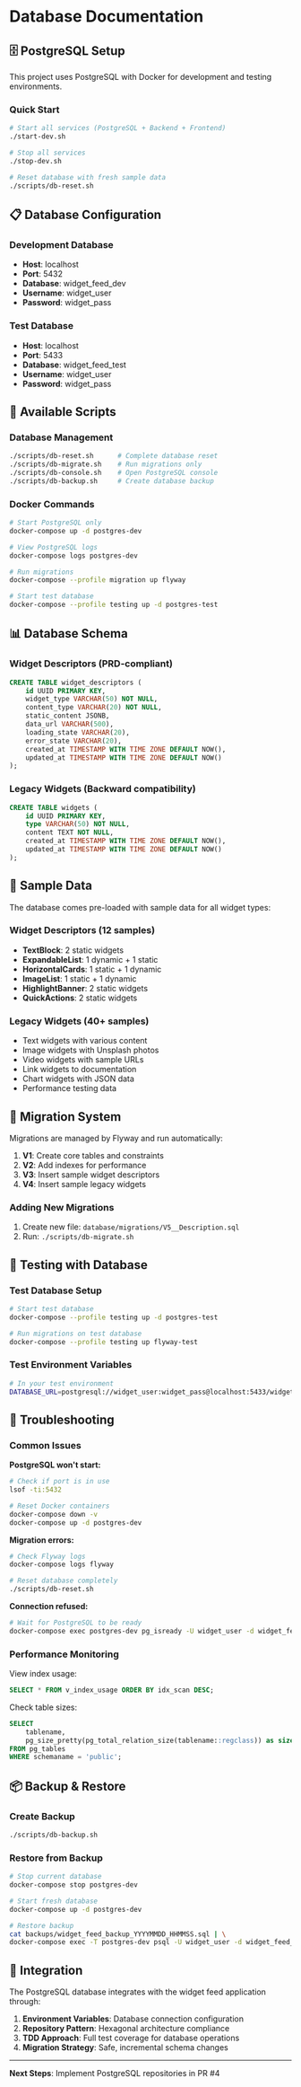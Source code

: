 # Database Documentation

## 🗄️ PostgreSQL Setup

This project uses PostgreSQL with Docker for development and testing environments.

### Quick Start

```bash
# Start all services (PostgreSQL + Backend + Frontend)
./start-dev.sh

# Stop all services
./stop-dev.sh

# Reset database with fresh sample data
./scripts/db-reset.sh
```

## 📋 Database Configuration

### Development Database
- **Host**: localhost
- **Port**: 5432
- **Database**: widget_feed_dev
- **Username**: widget_user
- **Password**: widget_pass

### Test Database
- **Host**: localhost
- **Port**: 5433
- **Database**: widget_feed_test
- **Username**: widget_user
- **Password**: widget_pass

## 🚀 Available Scripts

### Database Management
```bash
./scripts/db-reset.sh      # Complete database reset
./scripts/db-migrate.sh    # Run migrations only
./scripts/db-console.sh    # Open PostgreSQL console
./scripts/db-backup.sh     # Create database backup
```

### Docker Commands
```bash
# Start PostgreSQL only
docker-compose up -d postgres-dev

# View PostgreSQL logs
docker-compose logs postgres-dev

# Run migrations
docker-compose --profile migration up flyway

# Start test database
docker-compose --profile testing up -d postgres-test
```

## 📊 Database Schema

### Widget Descriptors (PRD-compliant)
```sql
CREATE TABLE widget_descriptors (
    id UUID PRIMARY KEY,
    widget_type VARCHAR(50) NOT NULL,
    content_type VARCHAR(20) NOT NULL,
    static_content JSONB,
    data_url VARCHAR(500),
    loading_state VARCHAR(20),
    error_state VARCHAR(20),
    created_at TIMESTAMP WITH TIME ZONE DEFAULT NOW(),
    updated_at TIMESTAMP WITH TIME ZONE DEFAULT NOW()
);
```

### Legacy Widgets (Backward compatibility)
```sql
CREATE TABLE widgets (
    id UUID PRIMARY KEY,
    type VARCHAR(50) NOT NULL,
    content TEXT NOT NULL,
    created_at TIMESTAMP WITH TIME ZONE DEFAULT NOW(),
    updated_at TIMESTAMP WITH TIME ZONE DEFAULT NOW()
);
```

## 🎯 Sample Data

The database comes pre-loaded with sample data for all widget types:

### Widget Descriptors (12 samples)
- **TextBlock**: 2 static widgets
- **ExpandableList**: 1 dynamic + 1 static
- **HorizontalCards**: 1 static + 1 dynamic
- **ImageList**: 1 static + 1 dynamic
- **HighlightBanner**: 2 static widgets
- **QuickActions**: 2 static widgets

### Legacy Widgets (40+ samples)
- Text widgets with various content
- Image widgets with Unsplash photos
- Video widgets with sample URLs
- Link widgets to documentation
- Chart widgets with JSON data
- Performance testing data

## 🔄 Migration System

Migrations are managed by Flyway and run automatically:

1. **V1**: Create core tables and constraints
2. **V2**: Add indexes for performance
3. **V3**: Insert sample widget descriptors
4. **V4**: Insert sample legacy widgets

### Adding New Migrations

1. Create new file: `database/migrations/V5__Description.sql`
2. Run: `./scripts/db-migrate.sh`

## 🧪 Testing with Database

### Test Database Setup
```bash
# Start test database
docker-compose --profile testing up -d postgres-test

# Run migrations on test database
docker-compose --profile testing up flyway-test
```

### Test Environment Variables
```bash
# In your test environment
DATABASE_URL=postgresql://widget_user:widget_pass@localhost:5433/widget_feed_test
```

## 🚨 Troubleshooting

### Common Issues

**PostgreSQL won't start:**
```bash
# Check if port is in use
lsof -ti:5432

# Reset Docker containers
docker-compose down -v
docker-compose up -d postgres-dev
```

**Migration errors:**
```bash
# Check Flyway logs
docker-compose logs flyway

# Reset database completely
./scripts/db-reset.sh
```

**Connection refused:**
```bash
# Wait for PostgreSQL to be ready
docker-compose exec postgres-dev pg_isready -U widget_user -d widget_feed_dev
```

### Performance Monitoring

View index usage:
```sql
SELECT * FROM v_index_usage ORDER BY idx_scan DESC;
```

Check table sizes:
```sql
SELECT 
    tablename,
    pg_size_pretty(pg_total_relation_size(tablename::regclass)) as size
FROM pg_tables 
WHERE schemaname = 'public';
```

## 📦 Backup & Restore

### Create Backup
```bash
./scripts/db-backup.sh
```

### Restore from Backup
```bash
# Stop current database
docker-compose stop postgres-dev

# Start fresh database
docker-compose up -d postgres-dev

# Restore backup
cat backups/widget_feed_backup_YYYYMMDD_HHMMSS.sql | \
docker-compose exec -T postgres-dev psql -U widget_user -d widget_feed_dev
```

## 🔗 Integration

The PostgreSQL database integrates with the widget feed application through:

1. **Environment Variables**: Database connection configuration
2. **Repository Pattern**: Hexagonal architecture compliance
3. **TDD Approach**: Full test coverage for database operations
4. **Migration Strategy**: Safe, incremental schema changes

---

**Next Steps**: Implement PostgreSQL repositories in PR #4
